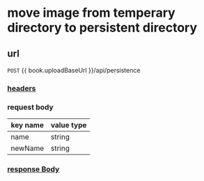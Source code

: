 # move image from temperary directory to persistent directory

## url

`POST` {{ book.uploadBaseUrl }}/api/persistence

### [headers](../request/headers.html)

### request body

key name | value type
--- | ---
name | string
newName | string

### [response Body](../response.html)
